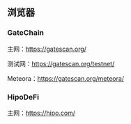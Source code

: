 ## 浏览器

### GateChain 

主网：https://gatescan.org/

测试网：https://gatescan.org/testnet/

Meteora：https://gatescan.org/meteora/


### HipoDeFi

主网：https://hipo.com/





